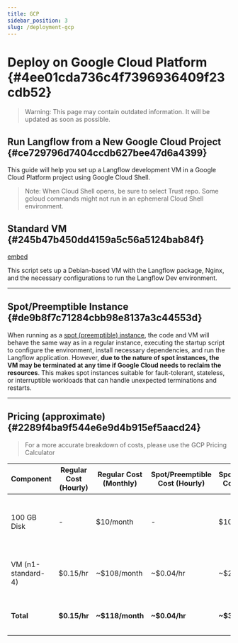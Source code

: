 ```yaml
---
title: GCP
sidebar_position: 3
slug: /deployment-gcp
---
```




# Deploy on Google Cloud Platform {#4ee01cda736c4f7396936409f23cdb52}


> Warning: This page may contain outdated information. It will be updated as soon as possible.


## Run Langflow from a New Google Cloud Project {#ce729796d7404ccdb627bee47d6a4399}


This guide will help you set up a Langflow development VM in a Google Cloud Platform project using Google Cloud Shell.


> Note: When Cloud Shell opens, be sure to select Trust repo. Some gcloud commands might not run in an ephemeral Cloud Shell environment.


## Standard VM {#245b47b450dd4159a5c56a5124bab84f}


[embed](https://console.cloud.google.com/cloudshell/open?git_repo=https://github.com/langflow-ai/langflow&working_dir=scripts/gcp&shellonly=true&tutorial=walkthroughtutorial.md)


This script sets up a Debian-based VM with the Langflow package, Nginx, and the necessary configurations to run the Langflow Dev environment.


---


## Spot/Preemptible Instance {#de9b8f7c71284cbb98e8137a3c44553d}


When running as a [spot (preemptible) instance](https://cloud.google.com/compute/docs/instances/preemptible), the code and VM will behave the same way as in a regular instance, executing the startup script to configure the environment, install necessary dependencies, and run the Langflow application. However, **due to the nature of spot instances, the VM may be terminated at any time if Google Cloud needs to reclaim the resources**. This makes spot instances suitable for fault-tolerant, stateless, or interruptible workloads that can handle unexpected terminations and restarts.


---


## Pricing (approximate) {#2289f4ba9f544e6e9d4b915ef5aacd24}


> For a more accurate breakdown of costs, please use the GCP Pricing Calculator


| Component          | Regular Cost (Hourly) | Regular Cost (Monthly) | Spot/Preemptible Cost (Hourly) | Spot/Preemptible Cost (Monthly) | Notes                                                                      |
| ------------------ | --------------------- | ---------------------- | ------------------------------ | ------------------------------- | -------------------------------------------------------------------------- |
| 100 GB Disk        | -                     | $10/month              | -                              | $10/month                       | Disk cost remains the same for both regular and Spot/Preemptible VMs       |
| VM (n1-standard-4) | $0.15/hr              | ~$108/month            | ~$0.04/hr                      | ~$29/month                      | The VM cost can be significantly reduced using a Spot/Preemptible instance |
| **Total**          | **$0.15/hr**          | **~$118/month**        | **~$0.04/hr**                  | **~$39/month**                  | Total costs for running the VM and disk 24/7 for an entire month           |

